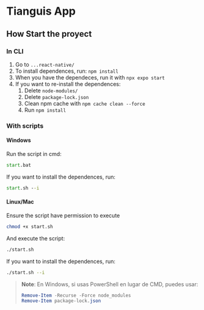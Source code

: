 # Tianguis App

## How Start the proyect

### In CLI
1. Go to ```...react-native/```
2. To install dependences, run: ```npm install```
3. When you have the dependeces, run it with ```npx expo start```
4. If you want to re-install the dependences:
   1.  Delete ```node-modules/```
   2.  Delete ```package-lock.json```  
   3.  Clean npm cache with ```npm cache clean --force```
   4.  Run ```npm install```

### With scripts

#### Windows
Run the script in cmd:
```cmd
start.bat
```

If you want to install the dependences, run:
```cmd
start.sh --i
```

#### Linux/Mac
Ensure the script have permission to execute
```bash
chmod +x start.sh
```

And execute the script:
```bash
./start.sh
```

If you want to install the dependences, run:
```bash
./start.sh --i
```


> **Note**: En Windows, si usas PowerShell en lugar de CMD, puedes usar:
> ```powershell
> Remove-Item -Recurse -Force node_modules
> Remove-Item package-lock.json
> ```